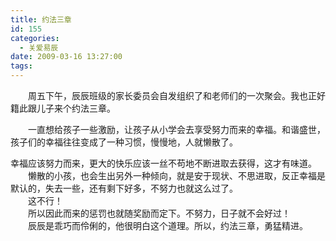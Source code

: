 ```yaml
---
title: 约法三章
id: 155
categories:
  - 关爱易辰
date: 2009-03-16 13:27:00
tags:
---
```


　　周五下午，辰辰班级的家长委员会自发组织了和老师们的一次聚会。我也正好籍此跟儿子来个约法三章。<div>　　一直想给孩子一些激励，让孩子从小学会去享受努力而来的幸福。和谐盛世，孩子们的幸福往往变成了一种习惯，慢慢地，人就懒散了。
</div><div>幸福应该努力而来，更大的快乐应该一丝不苟地不断进取去获得，这才有味道。
</div><div>　　懒散的小孩，也会生出另外一种倾向，就是安于现状、不思进取，反正幸福是默认的，失去一些，还有剩下好多，不努力也就这么过了。
</div><div>　　这不行！
</div><div>　　所以因此而来的惩罚也就随奖励而定下。不努力，日子就不会好过！
</div><div>　　辰辰是乖巧而伶俐的，他很明白这个道理。所以，约法三章，勇猛精进。
</div>